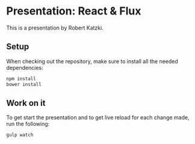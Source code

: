 # Presentation: React & Flux

This is a presentation by Robert Katzki.

## Setup

When checking out the repository, make sure to install all the needed dependencies:

```bash
npm install
bower install
```

## Work on it

To get start the presentation and to get live reload for each change made, run the following:

```bash
gulp watch
```
